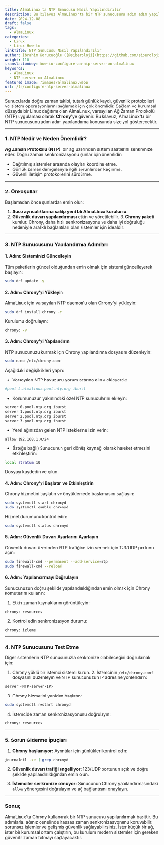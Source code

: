 ```yaml
---
title: AlmaLinux'ta NTP Sunucusu Nasıl Yapılandırılır
description: Bu kılavuz AlmaLinux'ta bir NTP sunucusunu adım adım yapılandırma konusunda size yol gösterecektir.
date: 2024-12-08
draft: false
tags:
  - AlmaLinux
categories:
  - Linux
  - Linux How-to
linkTitle: NTP Sunucusu Nasıl Yapılandırılır
author: İbrahim Korucuoğlu ([@siberoloji](https://github.com/siberoloji))
weight: 110
translationKey: how-to-configure-an-ntp-server-on-almalinux
keywords:
  - AlmaLinux
  - NTP server on AlmaLinux
featured_image: /images/almalinux.webp
url: /tr/configure-ntp-server-almalinux
---
```

Sunucularda doğru zaman takibi, tutarlı günlük kaydı, güvenlik protokolleri ve sistem operasyonlarını sağlamak için çok önemlidir. Sağlam ve kurumsal düzeyde bir Linux dağıtımı olan AlmaLinux, varsayılan Ağ Zaman Protokolü (NTP) uygulaması olarak **Chrony**'ye güvenir. Bu kılavuz, AlmaLinux'ta bir NTP sunucusunu adım adım yapılandırma konusunda size yol gösterecektir.

---

### 1. **NTP Nedir ve Neden Önemlidir?**

**Ağ Zaman Protokolü (NTP)**, bir ağ üzerinden sistem saatlerini senkronize eder. Doğru zaman senkronizasyonu şunlar için önemlidir:

- Dağıtılmış sistemler arasında olayları koordine etme.
- Günlük zaman damgalarıyla ilgili sorunlardan kaçınma.
- Güvenli iletişim protokollerini sürdürme.

---

### 2. **Önkoşullar**

Başlamadan önce şunlardan emin olun:

1. **Sudo ayrıcalıklarına sahip yeni bir AlmaLinux kurulumu**.
2. **Güvenlik duvarı yapılandırması** etkin ve yönetilebilir. 3. **Chrony paketi** kurulur. Chrony, daha hızlı senkronizasyonu ve daha iyi doğruluğu nedeniyle aralıklı bağlantıları olan sistemler için idealdir.

---

### 3. **NTP Sunucusunu Yapılandırma Adımları**

#### **1. Adım: Sisteminizi Güncelleyin**

Tüm paketlerin güncel olduğundan emin olmak için sistemi güncelleyerek başlayın:

```bash
sudo dnf update -y
```

#### **2. Adım: Chrony'yi Yükleyin**

AlmaLinux için varsayılan NTP daemon'u olan Chrony'yi yükleyin:

```bash
sudo dnf install chrony -y
```

Kurulumu doğrulayın:

```bash
chronyd -v
```

#### **3. Adım: Chrony'yi Yapılandırın**

NTP sunucunuzu kurmak için Chrony yapılandırma dosyasını düzenleyin:

```bash
sudo nano /etc/chrony.conf
```

Aşağıdaki değişiklikleri yapın:

- Varsayılan NTP havuzunu yorum satırına alın `#` ekleyerek:

```bash
#pool 2.almalinux.pool.ntp.org iburst
```

- Konumunuzun yakınındaki özel NTP sunucularını ekleyin:

```bash
server 0.pool.ntp.org iburst
server 1.pool.ntp.org iburst
server 2.pool.ntp.org iburst
server 3.pool.ntp.org iburst
```

- Yerel ağınızdan gelen NTP isteklerine izin verin:

```bash
allow 192.168.1.0/24
```

- (İsteğe bağlı) Sunucunun geri dönüş kaynağı olarak hareket etmesini etkinleştirin:

```bash
local stratum 10
```

Dosyayı kaydedin ve çıkın.

#### **4. Adım: Chrony'yi Başlatın ve Etkinleştirin**

Chrony hizmetini başlatın ve önyüklemede başlamasını sağlayın:

```bash
sudo systemctl start chronyd
sudo systemctl enable chronyd
```

Hizmet durumunu kontrol edin:

```bash
sudo systemctl status chronyd
```

#### **5. Adım: Güvenlik Duvarı Ayarlarını Ayarlayın**

Güvenlik duvarı üzerinden NTP trafiğine izin vermek için 123/UDP portunu açın:

```bash
sudo firewall-cmd --permanent --add-service=ntp
sudo firewall-cmd --reload
```

#### **6. Adım: Yapılandırmayı Doğrulayın**

Sunucunuzun doğru şekilde yapılandırıldığından emin olmak için Chrony komutlarını kullanın:

1. Etkin zaman kaynaklarını görüntüleyin:

```bash
chronyc resources
```

2. Kontrol edin senkronizasyon durumu:

```bash
chronyc izleme
```

---

### 4. **NTP Sunucusunu Test Etme**

Diğer sistemlerin NTP sunucunuzla senkronize olabileceğini doğrulamak için:

1. Chrony yüklü bir istemci sistemi kurun. 2. İstemcinin `/etc/chrony.conf` dosyasını düzenleyin ve NTP sunucunuzun IP adresine yönlendirin:

```bash
server <NTP-server-IP>
```

3. Chrony hizmetini yeniden başlatın:

```bash
sudo systemctl restart chronyd
```

4. İstemcide zaman senkronizasyonunu doğrulayın:

```bash
chronyc resources
```

---

### 5. **Sorun Giderme İpuçları**

1. **Chrony başlamıyor:**
Ayrıntılar için günlükleri kontrol edin:

```bash
journalctl -xe | grep chronyd
```

2. **Güvenlik duvarı trafiği engelliyor:**
123/UDP portunun açık ve doğru şekilde yapılandırıldığından emin olun.

3. **İstemciler senkronize olmuyor:**
Sunucunun Chrony yapılandırmasındaki `allow` yönergesini doğrulayın ve ağ bağlantısını onaylayın.

---

### Sonuç

AlmaLinux'ta Chrony kullanarak bir NTP sunucusu yapılandırmak basittir. Bu adımlarla, ağınız genelinde hassas zaman senkronizasyonunu koruyabilir, sorunsuz işlemler ve gelişmiş güvenlik sağlayabilirsiniz. İster küçük bir ağ, ister bir kurumsal ortam çalıştırın, bu kurulum modern sistemler için gereken güvenilir zaman tutmayı sağlayacaktır.
